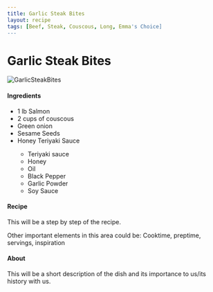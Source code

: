 ```yaml
---
title: Garlic Steak Bites
layout: recipe
tags: [Beef, Steak, Couscous, Long, Emma's Choice]
---
```

<html>
  <body class="recipeBody">
    <h1 text-align="center">Garlic Steak Bites</h1>
    <img class="recipePic" src="{{ site.url }}/{{ site.baseurl }}/assets/img/GarlicSteakBitesSweetSoyGreenBeans.jpeg" alt="GarlicSteakBites">
    <div>
      <h4>Ingredients</h4>
      <ul>
        <li>1 lb Salmon</li>
        <li>2 cups of couscous</li>
        <li>Green onion</li>
        <li>Sesame Seeds</li>
        <li>Honey Teriyaki Sauce</li>
          <ul>
            <li>Teriyaki sauce</li>
            <li>Honey</li>
            <li>Oil</li>
            <li>Black Pepper</li>
            <li>Garlic Powder</li>
            <li>Soy Sauce</li>
          </ul>
      </ul>
    </div>
    <div>
      <h4>Recipe</h4>
      <p>This will be a step by step of the recipe.</p>
    </div>
    <div>
      <p>Other important elements in this area could be: Cooktime, preptime, servings, inspiration</p>
    </div>
    <div>
      <h4>About</h4>
      <p>This will be a short description of the dish and its importance to us/its history with us.</p>
    </div>
  </body>
</html>
